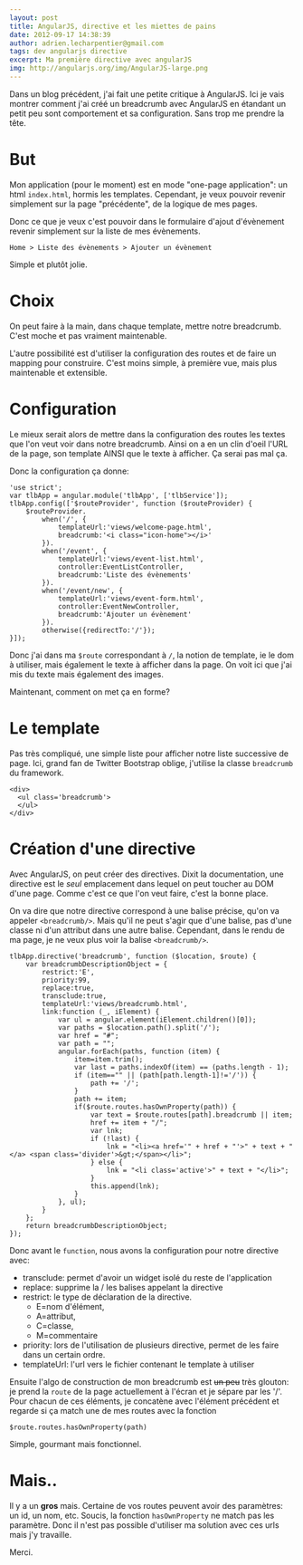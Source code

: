 ```yaml
---
layout: post
title: AngularJS, directive et les miettes de pains
date: 2012-09-17 14:38:39
author: adrien.lecharpentier@gmail.com
tags: dev angularjs directive
excerpt: Ma première directive avec angularJS
img: http://angularjs.org/img/AngularJS-large.png
---
```


Dans un blog précédent, j'ai fait une petite critique à AngularJS. Ici je vais
montrer comment j'ai créé un breadcrumb avec AngularJS en étandant un petit peu
sont comportement et sa configuration. Sans trop me prendre la tête.

# But
Mon application (pour le moment) est en mode "one-page application": un html
`index.html`, hormis les templates. Cependant, je veux pouvoir revenir
simplement sur la page "précédente", de la logique de mes pages.

Donc ce que je veux c'est pouvoir dans le formulaire d'ajout d'évènement
revenir simplement sur la liste de mes évènements.

	Home > Liste des évènements > Ajouter un évènement

Simple et plutôt jolie.

# Choix
On peut faire à la main, dans chaque template, mettre notre breadcrumb. C'est
moche et pas vraiment maintenable.

L'autre possibilité est d'utiliser la configuration des routes et de faire un
mapping pour construire. C'est moins simple, à première vue, mais plus
maintenable et extensible.

# Configuration
Le mieux serait alors de mettre dans la configuration des routes les textes que
l'on veut voir dans notre breadcrumb. Ainsi on a en un clin d'oeil l'URL de la
page, son template AINSI que le texte à afficher. Ça serai pas mal ça.

Donc la configuration ça donne:

    'use strict';
    var tlbApp = angular.module('tlbApp', ['tlbService']);
    tlbApp.config(['$routeProvider', function ($routeProvider) {
        $routeProvider.
            when('/', {
                templateUrl:'views/welcome-page.html',
                breadcrumb:'<i class="icon-home"></i>'
            }).
            when('/event', {
                templateUrl:'views/event-list.html',
                controller:EventListController,
                breadcrumb:'Liste des évènements'
            }).
            when('/event/new', {
                templateUrl:'views/event-form.html',
                controller:EventNewController,
                breadcrumb:'Ajouter un évènement'
            }).
            otherwise({redirectTo:'/'});
    }]);

Donc j'ai dans ma `$route` correspondant à `/`, la notion de template, ie
le dom à utiliser, mais également le texte à afficher dans la page. On voit ici
que j'ai mis du texte mais également des images.

Maintenant, comment on met ça en forme?

# Le template
Pas très compliqué, une simple liste pour afficher notre liste successive de
page. Ici, grand fan de Twitter Bootstrap oblige, j'utilise la classe
`breadcrumb` du framework.

    <div>
      <ul class='breadcrumb'>
      </ul>
    </div>

# Création d'une directive
Avec AngularJS, on peut créer des directives. Dixit la documentation, une
directive est le _seul_ emplacement dans lequel on peut toucher au DOM d'une
page. Comme c'est ce que l'on veut faire, c'est la bonne place.

On va dire que notre directive correspond à une balise précise, qu'on va
appeler `<breadcrumb/>`. Mais qu'il ne peut s'agir que d'une balise, pas d'une
classe ni d'un attribut dans une autre balise. Cependant, dans le rendu de ma
page, je ne veux plus voir la balise `<breadcrumb/>`.

    tlbApp.directive('breadcrumb', function ($location, $route) {
        var breadcrumbDescriptionObject = {
            restrict:'E',
            priority:99,
            replace:true,
            transclude:true,
            templateUrl:'views/breadcrumb.html',
            link:function (_, iElement) {
                var ul = angular.element(iElement.children()[0]);
                var paths = $location.path().split('/');
                var href = "#";
                var path = "";
                angular.forEach(paths, function (item) {
                    item=item.trim();
                    var last = paths.indexOf(item) == (paths.length - 1);
                    if (item=="" || (path[path.length-1]!='/')) {
                        path += '/';
                    }
                    path += item;
                    if($route.routes.hasOwnProperty(path)) {
                        var text = $route.routes[path].breadcrumb || item;
                        href += item + "/";
                        var lnk;
                        if (!last) {
                            lnk = "<li><a href='" + href + "'>" + text + "</a> <span class='divider'>&gt;</span></li>";
                        } else {
                            lnk = "<li class='active'>" + text + "</li>";
                        }
                        this.append(lnk);
                    }
                }, ul);
            }
        };
        return breadcrumbDescriptionObject;
    });

Donc avant le `function`, nous avons la configuration pour notre directive avec:

 - transclude: permet d'avoir un widget isolé du reste de l'application
 - replace: supprime la / les balises appelant la directive
 - restrict: le type de déclaration de la directive. 
    - E=nom d'élément, 
    - A=attribut, 
    - C=classe, 
    - M=commentaire
 - priority: lors de l'utilisation de plusieurs directive, permet de les faire
   dans un certain ordre.
 - templateUrl: l'url vers le fichier contenant le template à utiliser

Ensuite l'algo de construction de mon breadcrumb est <s>un peu</s> très
glouton: je prend la `route` de la page actuellement à l'écran et je sépare par
les '/'. Pour chacun de ces éléments, je concatène avec l'élément précédent et
regarde si ça match une de mes routes avec la fonction

    $route.routes.hasOwnProperty(path)

Simple, gourmant mais fonctionnel.

# Mais..
Il y a un __gros__ mais. Certaine de vos routes peuvent avoir des paramètres:
un id, un nom, etc. Soucis, la fonction `hasOwnProperty` ne match pas les
paramètre. Donc il n'est pas possible d'utiliser ma solution avec ces urls
mais j'y travaille.

Merci.